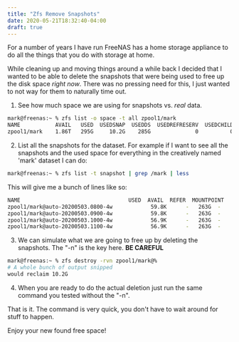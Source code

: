 ```yaml
---
title: "Zfs Remove Snapshots"
date: 2020-05-21T18:32:40-04:00
draft: true
---
```


For a number of years I have run FreeNAS has a home storage appliance to do all the things that you do with storage at home.

While cleaning up and moving things around a while back I decided that I wanted to be able to delete the snapshots that were being used to free up the disk space *right now*. There was no pressing need for this, I just wanted to not way for them to naturally time out.

1. See how much space we are using for snapshots vs. *real* data.
```bash
mark@freenas:~ % zfs list -o space -t all zpool1/mark
NAME           AVAIL   USED  USEDSNAP  USEDDS  USEDREFRESERV  USEDCHILD
zpool1/mark    1.86T   295G     10.2G    285G              0          0
```

2. List all the snapshots for the dataset. For example if I want to see all the snapshots and the used space for everything in the creatively named 'mark' dataset I can do:
```bash
mark@freenas:~ % zfs list -t snapshot | grep /mark | less
```
This will give me a bunch of lines like so:
```bash
NAME                                  USED  AVAIL  REFER  MOUNTPOINT
zpool1/mark@auto-20200503.0800-4w            59.8K      -   263G  -
zpool1/mark@auto-20200503.0900-4w            59.8K      -   263G  -
zpool1/mark@auto-20200503.1000-4w            56.9K      -   263G  -
zpool1/mark@auto-20200503.1100-4w            56.9K      -   263G  -
```
3. We can simulate what we are going to free up by deleting the snapshots. The "-n" is the key here. **BE CAREFUL**
```bash
mark@freenas:~ % zfs destroy -rvn zpool1/mark@%
# A whole bunch of output snipped
would reclaim 10.2G
```
4. When you are ready to do the actual deletion just run the same command you tested without the "-n".

That is it. The command is very quick, you don't have to wait around for stuff to happen.

Enjoy your new found free space!